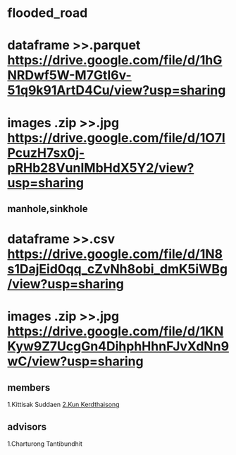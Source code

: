 # flooded_road

# dataframe >>.parquet https://drive.google.com/file/d/1hGNRDwf5W-M7GtI6v-51q9k91ArtD4Cu/view?usp=sharing
# images .zip >>.jpg https://drive.google.com/file/d/1O7lPcuzH7sx0j-pRHb28VunIMbHdX5Y2/view?usp=sharing

## manhole,sinkhole
# dataframe >>.csv https://drive.google.com/file/d/1N8s1DajEid0qq_cZvNh8obi_dmK5iWBg/view?usp=sharing
# images .zip >>.jpg https://drive.google.com/file/d/1KNKyw9Z7UcgGn4DihphHhnFJvXdNn9wC/view?usp=sharing


## members
1.Kittisak Suddaen
<a href='https://github.com/Augustus2011'>2.Kun Kerdthaisong </a>

## advisors
1.Charturong Tantibundhit